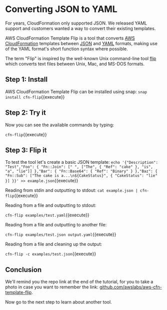 # Converting JSON to YAML

For years, CloudFormation only supported JSON. We released YAML support and customers wanted a way to convert their existing templates.

AWS CloudFormation Template Flip is a tool that converts [AWS CloudFormation](https://aws.amazon.com/cloudformation/) templates between [JSON](http://json.org/) and [YAML](http://yaml.org) formats, making use of the YAML format's short function syntax where possible.

The term "Flip" is inspired by the well-known Unix command-line tool [flip](https://ccrma.stanford.edu/~craig/utility/flip/) which converts text files between Unix, Mac, and MS-DOS formats.

## Step 1: Install 

AWS CloudFormation Template Flip can be installed using snap:
`snap install cfn-flip`{{execute}}

## Step 2: Try it

Now you can see the available commands by typing:

`cfn-flip`{{execute}}

## Step 3: Flip it

To test the tool let's create a basic JSON template:
`echo '{"Description": "Test","Foo": { "Fn::Join": [" ", ["The", { "Ref": "cake" }, "is", "a", "lie"]] },"Bar": { "Fn::Base64": { "Ref": "Binary" } },"Baz": { "Fn::Sub": ["The cake is a...\n${CakeStatus}", { "CakeStatus": "lie" }] }}' >> example.json`{{execute}}

Reading from stdin and outputting to stdout:
`cat example.json | cfn-flip`{{execute}}

Reading from a file and outputting to stdout:

`cfn-flip examples/test.yaml`{{execute}}

Reading from a file and outputting to another file:

`cfn-flip examples/test.json output.yaml`{{execute}}

Reading from a file and cleaning up the output:

`cfn-flip -c examples/test.json`{{execute}}

## Conclusion

We'll remind you the repo link at the end of the tutorial, for you to take a photo in case you want to remember the link: [github.com/awslabs/aws-cfn-template-flip](https://github.com/awslabs/aws-cfn-template-flip).

Now go to the next step to learn about another tool.
 